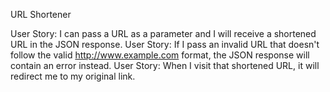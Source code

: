 URL Shortener

User Story: I can pass a URL as a parameter and I will receive a shortened URL in the JSON response.
User Story: If I pass an invalid URL that doesn't follow the valid http://www.example.com format, the JSON response will contain an error instead.
User Story: When I visit that shortened URL, it will redirect me to my original link.